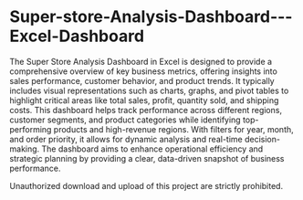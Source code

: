 # Super-store-Analysis-Dashboard---Excel-Dashboard

The Super Store Analysis Dashboard in Excel is designed to provide a comprehensive overview of key business metrics, offering insights into sales performance, customer behavior, and product trends. It typically includes visual representations such as charts, graphs, and pivot tables to highlight critical areas like total sales, profit, quantity sold, and shipping costs. This dashboard helps track performance across different regions, customer segments, and product categories while identifying top-performing products and high-revenue regions. With filters for year, month, and order priority, it allows for dynamic analysis and real-time decision-making. The dashboard aims to enhance operational efficiency and strategic planning by providing a clear, data-driven snapshot of business performance. 





Unauthorized download and upload of this project are strictly prohibited.







